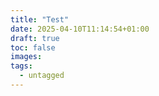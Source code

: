 ```yaml
---
title: "Test"
date: 2025-04-10T11:14:54+01:00
draft: true
toc: false
images:
tags:
  - untagged
---
```


